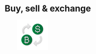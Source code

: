 # Buy, sell & exchange

<figure><img src="../../.gitbook/assets/buy_sell_exchange-1 (1).png" alt=""><figcaption></figcaption></figure>
